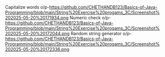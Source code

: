Capitalize words o/p-https://github.com/CHETHANDB123/Basics-of-Java-Programming/blob/main/String%20Exercise%20progams_3C/Screenshot%202025-05-20%20171934.png
Numeric check o/p-https://github.com/CHETHANDB123/Basics-of-Java-Programming/blob/main/String%20Exercise%20progams_3C/Screenshot%202025-05-20%20172044.png
Random string generator o/p-https://github.com/CHETHANDB123/Basics-of-Java-Programming/blob/main/String%20Exercise%20progams_3C/Screenshot%202025-05-20%20172336.png
